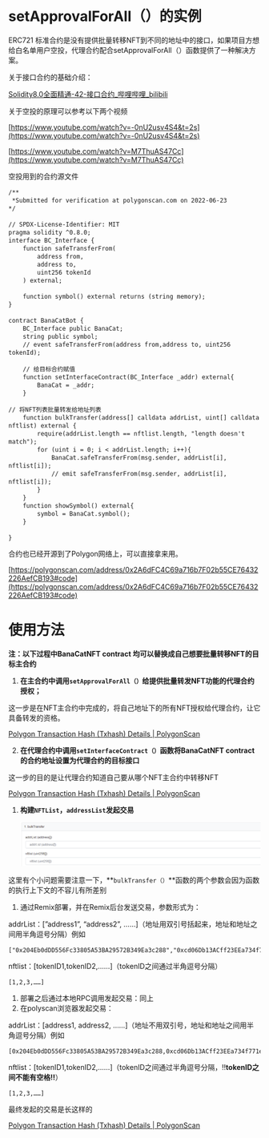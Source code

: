 # setApprovalForAll（）的实例

ERC721 标准合约是没有提供批量转移NFT到不同的地址中的接口，如果项目方想给白名单用户空投，代理合约配合setApprovalForAll（）函数提供了一种解决方案。

关于接口合约的基础介绍：

[Solidity8.0全面精通-42-接口合约_哔哩哔哩_bilibili](https://www.bilibili.com/video/BV1fS4y127BX/?spm_id_from=333.788&vd_source=8c3c6813b187818a0ba1a67277a795d2)

关于空投的原理可以参考以下两个视频

[https://www.youtube.com/watch?v=-0nU2usv4S4&t=2s](https://www.youtube.com/watch?v=-0nU2usv4S4&t=2s)

[https://www.youtube.com/watch?v=M7ThuAS47Cc](https://www.youtube.com/watch?v=M7ThuAS47Cc)

空投用到的合约源文件

```solidity
/**
 *Submitted for verification at polygonscan.com on 2022-06-23
*/

// SPDX-License-Identifier: MIT
pragma solidity ^0.8.0;
interface BC_Interface {
    function safeTransferFrom(
        address from,
        address to,
        uint256 tokenId
    ) external;

    function symbol() external returns (string memory);
}

contract BanaCatBot {
    BC_Interface public BanaCat;
    string public symbol;
    // event safeTransferFrom(address from,address to, uint256 tokenId);

    // 给目标合约赋值
    function setInterfaceContract(BC_Interface _addr) external{
        BanaCat = _addr;
    }

// 将NFT列表批量转发给地址列表
    function bulkTransfer(address[] calldata addrList, uint[] calldata nftlist) external {
        require(addrList.length == nftlist.length, "length doesn't match");
        for (uint i = 0; i < addrList.length; i++){
            BanaCat.safeTransferFrom(msg.sender, addrList[i], nftlist[i]);
            // emit safeTransferFrom(msg.sender, addrList[i], nftlist[i]);
        }
    }
    function showSymbol() external{
        symbol = BanaCat.symbol();
    }

}
```

合约也已经开源到了Polygon网络上，可以直接拿来用。

[https://polygonscan.com/address/0x2A6dFC4C69a716b7F02b55CE76432226AefCB193#code](https://polygonscan.com/address/0x2A6dFC4C69a716b7F02b55CE76432226AefCB193#code)

# 使用方法

**注：以下过程中BanaCatNFT contract 均可以替换成自己想要批量转移NFT的目标主合约**

1. **在主合约中调用`setApprovalForAll（）`给提供批量转发NFT功能的代理合约授权；**

这一步是在NFT主合约中完成的，将自己地址下的所有NFT授权给代理合约，让它具备转发的资格。

[Polygon Transaction Hash (Txhash) Details | PolygonScan](https://polygonscan.com/tx/0x92342888a4ecbe3775fe920c7efc9cab1eb5befe643c955d9a7bc786cc6e29a5)

 2. **在代理合约中调用`setInterfaceContract（）`函数将BanaCatNFT contract 的合约地址设置为代理合约的目标接口**

这一步的目的是让代理合约知道自己要从哪个NFT主合约中转移NFT

[Polygon Transaction Hash (Txhash) Details | PolygonScan](https://polygonscan.com/tx/0x56f289faaab56c3cb1ac1401f970a23c9f79d0c193d0e76d9d3e049494c37f03#eventlog)

1. **构建`NFTList`，`addressList`发起交易**
    
    ![Untitled](setApprovalForAll%EF%BC%88%EF%BC%89%E7%9A%84%E5%AE%9E%E4%BE%8B%2006a266d055b346cfb592940ae772bd9a/Untitled.png)
    

这里有个小问题需要注意一下，**`bulkTransfer（）`**函数的两个参数会因为函数的执行上下文的不容儿有所差别

1. 通过Remix部署，并在Remix后台发送交易，参数形式为：

addrList：[”address1”, “address2”, ……]（地址用双引号括起来，地址和地址之间用半角逗号分隔）例如

```solidity
["0x204Eb0dDD556Fc33805A53BA29572B349Ea3c288","0xcd06Db13ACff23EEa734f771ed52cE59642E52b1",……]
```

nftlist：[tokenID1,tokenID2,……]（tokenID之间通过半角逗号分隔）

```solidity
[1,2,3,……]
```

1. 部署之后通过本地RPC调用发起交易：同上
2. 在polyscan浏览器发起交易：

addrList：[address1, address2, ……]（地址不用双引号，地址和地址之间用半角逗号分隔）例如

```solidity
[0x204Eb0dDD556Fc33805A53BA29572B349Ea3c288,0xcd06Db13ACff23EEa734f771ed52cE59642E52b1,……]
```

nftlist：[tokenID1,tokenID2,……]（tokenID之间通过半角逗号分隔，‼️**tokenID之间不能有空格‼️**）

```solidity
[1,2,3,……]
```

最终发起的交易是长这样的

[Polygon Transaction Hash (Txhash) Details | PolygonScan](https://polygonscan.com/tx/0xa57405133607002ef92260f91ee8f56001fcabe0c34cd9c4c77661d9b893c2f0)
